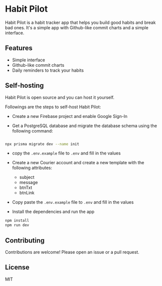 # Habit Pilot

Habit Pilot is a habit tracker app that helps you build good habits and break bad ones. It's a simple app with Github-like commit charts and a simple interface.

## Features

- Simple interface
- Github-like commit charts
- Daily reminders to track your habits

## Self-hosting

Habit Pilot is open source and you can host it yourself. 

Followings are the steps to self-host Habit Pilot:

- Create a new Firebase project and enable Google Sign-In

- Get a PostgreSQL database and migrate the database schema using the following command:

```bash

npx prisma migrate dev --name init


```

- copy the `.env.example` file to `.env` and fill in the values


- Create a new Courier account and create a new template with the following attributes:

  - subject
  - message
  - btnTxt
  - btnLink

- Copy paste the `.env.example` file to `.env` and fill in the values

- Install the dependencies and run the app

```bash
npm install
npm run dev
```

## Contributing

Contributions are welcome! Please open an issue or a pull request.

## License

MIT